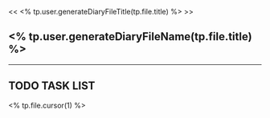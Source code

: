 << <% tp.user.generateDiaryFileTitle(tp.file.title) %> >>

## <% tp.user.generateDiaryFileName(tp.file.title) %>

---

## TODO TASK LIST

<% tp.file.cursor(1) %>

